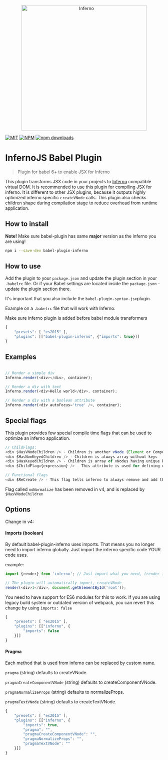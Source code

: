 <p align="center"><a href="https://infernojs.org/" target="_blank"><img width="400" alt="Inferno" title="Inferno" src="https://user-images.githubusercontent.com/2021355/36073166-a47d4a8e-0f34-11e8-959c-860ea836d79d.png"></p>

[![MIT](https://img.shields.io/npm/l/inferno.svg?style=flat-square)](https://github.com/infernojs/babel-plugin-inferno/blob/master/LICENSE.md)
[![NPM](https://img.shields.io/npm/v/inferno.svg?style=flat-square)](https://www.npmjs.com/package/babel-plugin-inferno)
[![npm downloads](https://img.shields.io/npm/dm/inferno.svg?style=flat-square)](https://www.npmjs.com/package/babel-plugin-inferno)

# InfernoJS Babel Plugin

> Plugin for babel 6+ to enable JSX for Inferno

This plugin transforms JSX code in your projects to [Inferno](https://github.com/trueadm/inferno) compatible virtual DOM.
It is recommended to use this plugin for compiling JSX for inferno. It is different to other JSX plugins, because it outputs highly optimized inferno specific `createVNode` calls. This plugin also checks children shape during compilation stage to reduce overhead from runtime application. 

## How to install

**Note!** Make sure babel-plugin has same **major** version as the inferno you are using!

```bash
npm i --save-dev babel-plugin-inferno
```

## How to use

Add the plugin to your `package.json` and update the plugin section in your `.babelrc` file. Or if your Babel settings are located inside the `package.json` - update the plugin section there.

It's important that you also include the `babel-plugin-syntax-jsx`plugin.

Example on a `.babelrc` file that will work with Inferno:

Make sure inferno plugin is added before babel module transformers

```js
{   
    "presets": [ "es2015" ],
    "plugins": [["babel-plugin-inferno", {"imports": true}]]
}
```

## Examples    

```js

// Render a simple div
Inferno.render(<div></div>, container);

// Render a div with text
Inferno.render(<div>Hello world</div>, container);

// Render a div with a boolean attribute
Inferno.render(<div autoFocus='true' />, container);

```

## Special flags

This plugin provides few special compile time flags that can be used to optimize an inferno application.

```js
// ChildFlags:
<div $HasVNodeChildren /> - Children is another vNode (Element or Component)
<div $HasNonKeyedChildren /> - Children is always array without keys
<div $HasKeyedChildren /> - Children is array of vNodes having unique keys
<div $ChildFlag={expression} /> - This attribute is used for defining children shpae runtime. See inferno-vnode-flags (ChildFlags) for possibe values

// Functional flags
<div $ReCreate /> - This flag tells inferno to always remove and add the node. It can be used to replace key={Math.random()}
```

Flag called `noNormalize` has been removed in v4, and is replaced by `$HasVNodeChildren`

## Options


Change in v4:


#### Imports (boolean)
By default babel-plugin-inferno uses imports. That means you no longer need to import inferno globally.
Just import the inferno specific code YOUR code uses.

example:
```js
import {render} from 'inferno'; // Just import what you need, (render in this case)

// The plugin will automatically import, createVNode
render(<div>1</div>, document.getElementById('root'));
```

You need to have support for ES6 modules for this to work. If you are using legacy build system or outdated version of webpack, you can revert this change by using `imports: false`

```js
{
    "presets": [ "es2015" ],
    "plugins": [["inferno", {
        "imports": false
    }]]
}
```


#### Pragma

Each method that is used from inferno can be replaced by custom name.

``` pragma ``` (string) defaults to createVNode.

``` pragmaCreateComponentVNode ``` (string) defaults to createComponentVNode.
 
``` pragmaNormalizeProps ``` (string) defaults to normalizeProps.
 
``` pragmaTextVNode ``` (string) defaults to createTextVNode.
 




```js
{
    "presets": [ "es2015" ],
    "plugins": [["inferno", {
        "imports": true,
        "pragma": "",
        "pragmaCreateComponentVNode": "",
        "pragmaNormalizeProps": "",
        "pragmaTextVNode": ""
    }]]
}
```
